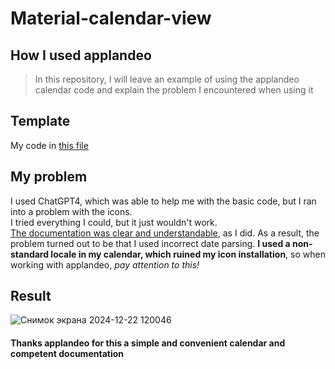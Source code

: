 # Material-calendar-view
## How I used applandeo
> In this repository, I will leave an example of using the applandeo calendar code and explain the problem I encountered when using it

## Template
My code in [this file](calendar_with_icons_on_calendar_days)

## My problem
I used ChatGPT4, which was able to help me with the basic code, 
but I ran into a problem with the icons.   
I tried everything I could, but it just wouldn't work.  
[The documentation was clear and understandable](https://github.com/Applandeo/Material-Calendar-View), as I did. 
As a result, the problem turned out to be that I used incorrect date parsing. 
**I used a non-standard locale in my calendar, which ruined my icon installation**, so when working with applandeo, *pay attention to this!*

## Result
![Снимок экрана 2024-12-22 120046](https://github.com/user-attachments/assets/9e4c286e-9848-4638-9485-4c1e8d83b94a)

#### Thanks applandeo for this a simple and convenient calendar and competent documentation
